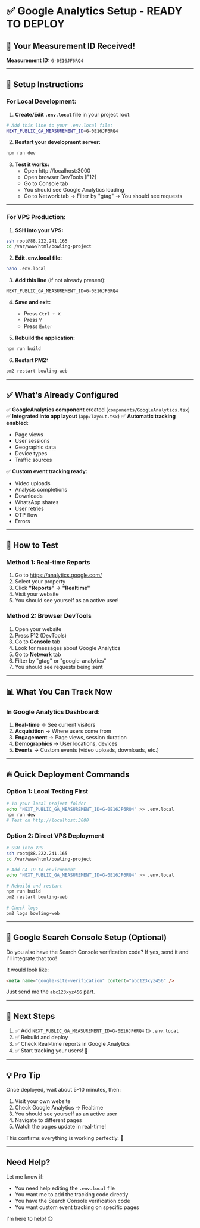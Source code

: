 # ✅ Google Analytics Setup - READY TO DEPLOY

## 🎉 Your Measurement ID Received!

**Measurement ID:** `G-0E16JF6RQ4`

---

## 📝 Setup Instructions

### For Local Development:

1. **Create/Edit `.env.local` file** in your project root:

```bash
# Add this line to your .env.local file:
NEXT_PUBLIC_GA_MEASUREMENT_ID=G-0E16JF6RQ4
```

2. **Restart your development server:**
```bash
npm run dev
```

3. **Test it works:**
   - Open http://localhost:3000
   - Open browser DevTools (F12)
   - Go to Console tab
   - You should see Google Analytics loading
   - Go to Network tab → Filter by "gtag" → You should see requests

---

### For VPS Production:

1. **SSH into your VPS:**
```bash
ssh root@88.222.241.165
cd /var/www/html/bowling-project
```

2. **Edit .env.local file:**
```bash
nano .env.local
```

3. **Add this line** (if not already present):
```
NEXT_PUBLIC_GA_MEASUREMENT_ID=G-0E16JF6RQ4
```

4. **Save and exit:**
   - Press `Ctrl + X`
   - Press `Y`
   - Press `Enter`

5. **Rebuild the application:**
```bash
npm run build
```

6. **Restart PM2:**
```bash
pm2 restart bowling-web
```

---

## ✅ What's Already Configured

✅ **GoogleAnalytics component** created (`components/GoogleAnalytics.tsx`)
✅ **Integrated into app layout** (`app/layout.tsx`)
✅ **Automatic tracking enabled:**
   - Page views
   - User sessions
   - Geographic data
   - Device types
   - Traffic sources

✅ **Custom event tracking ready:**
   - Video uploads
   - Analysis completions
   - Downloads
   - WhatsApp shares
   - User retries
   - OTP flow
   - Errors

---

## 🧪 How to Test

### Method 1: Real-time Reports
1. Go to https://analytics.google.com/
2. Select your property
3. Click **"Reports"** → **"Realtime"**
4. Visit your website
5. You should see yourself as an active user!

### Method 2: Browser DevTools
1. Open your website
2. Press F12 (DevTools)
3. Go to **Console** tab
4. Look for messages about Google Analytics
5. Go to **Network** tab
6. Filter by "gtag" or "google-analytics"
7. You should see requests being sent

---

## 📊 What You Can Track Now

### In Google Analytics Dashboard:

1. **Real-time** → See current visitors
2. **Acquisition** → Where users come from
3. **Engagement** → Page views, session duration
4. **Demographics** → User locations, devices
5. **Events** → Custom events (video uploads, downloads, etc.)

---

## 🔥 Quick Deployment Commands

### Option 1: Local Testing First
```bash
# In your local project folder
echo "NEXT_PUBLIC_GA_MEASUREMENT_ID=G-0E16JF6RQ4" >> .env.local
npm run dev
# Test on http://localhost:3000
```

### Option 2: Direct VPS Deployment
```bash
# SSH into VPS
ssh root@88.222.241.165
cd /var/www/html/bowling-project

# Add GA ID to environment
echo "NEXT_PUBLIC_GA_MEASUREMENT_ID=G-0E16JF6RQ4" >> .env.local

# Rebuild and restart
npm run build
pm2 restart bowling-web

# Check logs
pm2 logs bowling-web
```

---

## 📱 Google Search Console Setup (Optional)

Do you also have the Search Console verification code? If yes, send it and I'll integrate that too!

It would look like:
```html
<meta name="google-site-verification" content="abc123xyz456" />
```

Just send me the `abc123xyz456` part.

---

## 🎯 Next Steps

1. ✅ Add `NEXT_PUBLIC_GA_MEASUREMENT_ID=G-0E16JF6RQ4` to `.env.local`
2. ✅ Rebuild and deploy
3. ✅ Check Real-time reports in Google Analytics
4. ✅ Start tracking your users! 🎉

---

## 💡 Pro Tip

Once deployed, wait about 5-10 minutes, then:
1. Visit your own website
2. Check Google Analytics → Realtime
3. You should see yourself as an active user
4. Navigate to different pages
5. Watch the pages update in real-time!

This confirms everything is working perfectly. 🚀

---

## Need Help?

Let me know if:
- You need help editing the `.env.local` file
- You want me to add the tracking code directly
- You have the Search Console verification code
- You want custom event tracking on specific pages

I'm here to help! 😊

